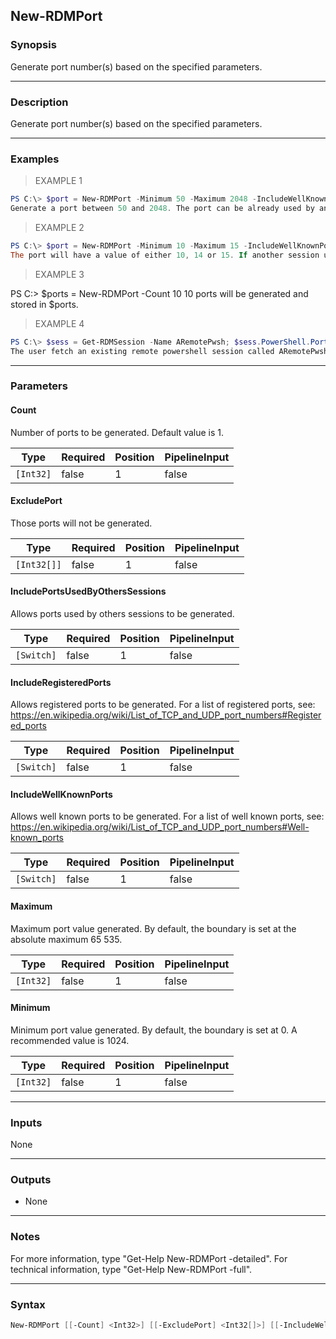 New-RDMPort
-----------

### Synopsis
Generate port number(s) based on the specified parameters.

---

### Description

Generate port number(s) based on the specified parameters.

---

### Examples
> EXAMPLE 1

```PowerShell
PS C:\> $port = New-RDMPort -Minimum 50 -Maximum 2048 -IncludeWellKnownPorts -IncludeRegisteredPorts -IncludePortsUsedByOthersSessions
Generate a port between 50 and 2048. The port can be already used by another session, or be a well known or registered port.
```
> EXAMPLE 2

```PowerShell
PS C:\> $port = New-RDMPort -Minimum 10 -Maximum 15 -IncludeWellKnownPorts -IncludeRegisteredPorts -ExcludePort 11,12,13
The port will have a value of either 10, 14 or 15. If another session use one of the ports, that port will be excluded from the possibilities.
```
> EXAMPLE 3

PS C:\> $ports = New-RDMPort -Count 10
10 ports will be generated and stored in $ports.
> EXAMPLE 4

```PowerShell
PS C:\> $sess = Get-RDMSession -Name ARemotePwsh; $sess.PowerShell.Port = New-RDMPort -Minimum 1024; Set-RDMSession -Session $sess -Refresh
The user fetch an existing remote powershell session called ARemotePwsh and change its port. The new port in at least 1024, not a well known port, not a registered port and unused by other sessions. The user save the modification.
```

---

### Parameters
#### **Count**
Number of ports to be generated. Default value is 1.

|Type     |Required|Position|PipelineInput|
|---------|--------|--------|-------------|
|`[Int32]`|false   |1       |false        |

#### **ExcludePort**
Those ports will not be generated.

|Type       |Required|Position|PipelineInput|
|-----------|--------|--------|-------------|
|`[Int32[]]`|false   |1       |false        |

#### **IncludePortsUsedByOthersSessions**
Allows ports used by others sessions to be generated.

|Type      |Required|Position|PipelineInput|
|----------|--------|--------|-------------|
|`[Switch]`|false   |1       |false        |

#### **IncludeRegisteredPorts**
Allows registered ports to be generated. For a list of registered ports, see: https://en.wikipedia.org/wiki/List_of_TCP_and_UDP_port_numbers#Registered_ports

|Type      |Required|Position|PipelineInput|
|----------|--------|--------|-------------|
|`[Switch]`|false   |1       |false        |

#### **IncludeWellKnownPorts**
Allows well known ports to be generated. For a list of well known ports, see: https://en.wikipedia.org/wiki/List_of_TCP_and_UDP_port_numbers#Well-known_ports

|Type      |Required|Position|PipelineInput|
|----------|--------|--------|-------------|
|`[Switch]`|false   |1       |false        |

#### **Maximum**
Maximum port value generated. By default, the boundary is set at the absolute maximum 65 535.

|Type     |Required|Position|PipelineInput|
|---------|--------|--------|-------------|
|`[Int32]`|false   |1       |false        |

#### **Minimum**
Minimum port value generated. By default, the boundary is set at 0. A recommended value is 1024.

|Type     |Required|Position|PipelineInput|
|---------|--------|--------|-------------|
|`[Int32]`|false   |1       |false        |

---

### Inputs
None

---

### Outputs
* None

---

### Notes
For more information, type "Get-Help New-RDMPort -detailed". For technical information, type "Get-Help New-RDMPort -full".

---

### Syntax
```PowerShell
New-RDMPort [[-Count] <Int32>] [[-ExcludePort] <Int32[]>] [[-IncludeWellKnownPorts]] [[-IncludeRegisteredPorts]] [[-IncludePortsUsedByOthersSessions]] [[-Maximum] <Int32>] [[-Minimum] <Int32>] [<CommonParameters>]
```

